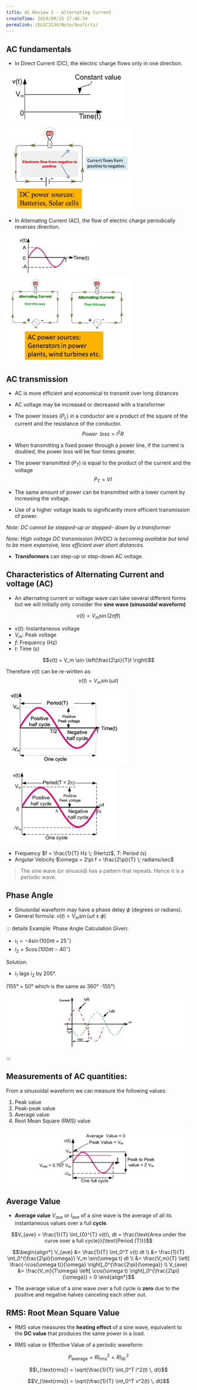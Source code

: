 ```yaml
---
title: AC Review 1 - Alternating Current
createTime: 2024/09/15 17:46:34
permalink: /ELEC2134/Note/9uufirtz/
---
```


<div><!--编写时主题Katex丢内容bug-->

## AC fundamentals

- In Direct Current (DC), the electric charge flows only in one direction.

<img src="./img/image-20240915175405491.png" alt="image-20240915175405491" style="zoom:33%;" />
<img src="./img/image-20240915175346474.png" alt="image-20240915175346474" style="zoom:33%;" /> 


-  In Alternating Current (AC), the flow of electric charge periodically reverses direction.

<img src="./img/image-20240915175557905.png" alt="image-20240915175557905" style="zoom:33%;" />
<img src="./img/image-20240915175546624.png" alt="image-20240915175546624" style="zoom:33%;" />

## AC transmission

- AC is more efficient and economical to transmit over  long distances

- AC voltage may be increased or decreased with a  transformer

- The power losses ($P_L$) in a conductor are a product of  the square of the current and the resistance of the  conductor. 
    $$Power \;\; loss = I^2R$$
    
- When transmitting a fixed power through a power  line, if the current is doubled, the power loss will be  four times greater. 

- The power transmitted ($P_T$) is equal to the product of  the current and the voltage
    $$P_T = V I$$
    
- The same amount of power can be transmitted with a lower current by increasing the voltage.
  
- Use of a higher voltage leads to significantly more efficient transmission of power.

_Note: DC cannot be stepped-up  or stepped- down by a  transformer_

_Note: High voltage DC  transmission (HVDC) is becoming available but tend to be more expensive, less efficient over short distances._

- **Transformers** can step-up or step-down AC voltage.

## Characteristics of Alternating Current and voltage (AC)

- An alternating current or voltage wave can take several different forms but we will initially only consider the **sine wave (sinusoidal waveform)**

$$v(t) = V_m \sin(2\pi f t)$$

- $v(t)$: Instantaneous  voltage
- $V_m$: Peak voltage
- $f$: Frequency (Hz)
- $t$: Time (s)

$$v(t) = V_m \sin \left(\frac{2\pi}{T}t \right)$$

Therefore $v(t)$ can be re-wirtten as:
$$v(t) = V_m \sin \left(\omega t \right)$$

<img src="./img/image-20240915183742714.png" alt="image-20240915183742714" style="zoom:33%;" />  <img src="./img/image-20240915183754344.png" alt="image-20240915183754344" style="zoom:33%;" />

- Frequency $f = \frac{1}{T} Hz \; (Hertz)$, $T$: Period (s)
- Angular Velocity $\omega = 2\pi f = \frac{2\pi}{T} \; radians/sec$

> The sine wave (or sinusoid) has a pattern that repeats. Hence it is a periodic wave.

## Phase Angle

- Sinusoidal waveform may have a phase delay $\phi$ (degrees or radians).
- General formula: $v(t) = V_m \sin(\omega t \pm \phi)$

::: details Example: Phase Angle Calculation
Given:
- $i_1 = -4 \sin(100\pi t + 25^\circ)$
- $i_2 = 5 \cos(100\pi t - 40^\circ)$

Solution:
- $i_1$ lags $i_2$ by 205°.

(155° + 50° which is the same as 360° -155°)

![image-20240915185327469](img/image-20240915185327469.png)

:::

## Measurements of AC quantities:

From a sinusoidal waveform we can measure the following values:
1. Peak value
2. Peak-peak value
3. Average value
4. Root Mean Square (RMS) value

![image-20240915192738368](img/image-20240915192738368.png)

## Average Value

- **Average value** $V_{ave}$ or $I_{ave}$ of a sine wave is the average of all its instantaneous values over a full **cycle**.

$$V_{ave} = \frac{1}{T} \int_{0}^{T} v(t)\, dt = \frac{\text{Area under the curve over a full cycle}}{\text{Period (T)}}$$

$$\begin{align*}
V_{ave} &= \frac{1}{T} \int_0^T v(t) dt \\
        &= \frac{1}{T} \int_0^{\frac{2\pi}{\omega}} V_m \sin(\omega t) dt \\
        &= \frac{V_m}{T} \left[ \frac{-\cos(\omega t)}{\omega} \right]_0^{\frac{2\pi}{\omega}} \\
V_{ave} &= \frac{V_m}{T\omega} \left[ \cos(\omega t) \right]_0^{\frac{2\pi}{\omega}} = 0
\end{align*}$$

- The average value of a sine wave over a full cycle is **zero** due to the positive and negative halves canceling each other out.

## RMS: Root Mean Square Value

- RMS value measures the **heating effect** of a sine wave, equivalent to the **DC value** that produces the same power in a load.

- RMS value or Effective Value of a periodic waveform:

$$P_{\text{average}} = RI_{\text{rms}}^2 = RI_{\text{dc}}^2$$

$$I_{\text{rms}} = \sqrt{\frac{1}{T} \int_0^T i^2(t) \, dt}$$

$$V_{\text{rms}} = \sqrt{\frac{1}{T} \int_0^T v^2(t) \, dt}$$

</div>